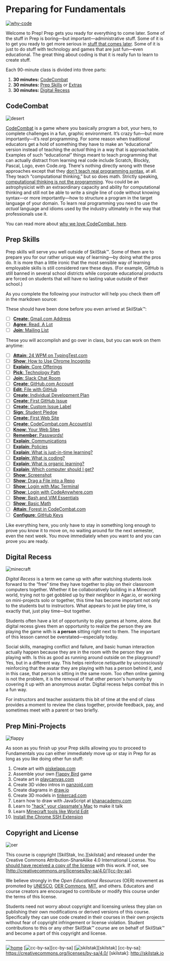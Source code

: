 # Preparing for Fundamentals

[![why-code](/assets/why-code.png)](https://youtu.be/dU1xS07N-FA)

Welcome to Prep! Prep gets you ready for everything to come later.
Some of the stuff in Prep is boring—but important—administrative
stuff. Some of it is to get you ready to get more serious in [stuff
that comes later](http://offerings.skilstak.io). Some of it is
just to do stuff with technology and games that are just fun—even
educational. The great thing about coding is that it is really fun to
learn to create stuff.

Each 90-minute class is divided into three parts:

1. **30 minutes:** [CodeCombat](#codecombat)
2. **30 minutes:** [Prep Skills](#prep-skills) or [Extras](#extras)
3. **30 minutes:** [Digital Recess](#digital-recess)

## CodeCombat

![desert](/assets/desert.png)

[CodeCombat](http://codecombat.com) is a game where you basically
program a bot, your hero, to complete challenges in a fun, graphic
environment.  It’s crazy fun—but more importantly—it’s *real*
programming. For some reason when traditional educators get a hold
of something they have to make an “educational” version instead of
teaching the *actual* thing in a way that is approachable. Examples
of such “educational” things meant to teach programming that can
actually distract from learning real code include Scratch, Blockly,
Pascal, Logo, even Code.org.  There's nothing directly wrong with
these approaches except that they [don't teach real programming
syntax][real], at all. They teach “computational thinking,” but so
does math. Strictly speaking, [computational thinking is not the
programming][real]. You could be an astrophysicist with an extraordinary
capacity and ability for computational thinking and still not be
able to write a single line of code without knowing syntax—or more
importantly—how to structure a program in the target language of
your domain. To learn real programming you need to use the *actual*
language and idioms used by the industry ultimately in the way that
professionals use it.

[real]: http://blog.codecombat.com/3-reasons-why-computational-literacy-is-ruining-coding-education

You can read more about [why we love CodeCombat,
here](codecombat2.md).

## Prep Skills 

Prep skills will serve you well outside of SkilStak™. Some of them
are to prepare you for our rather unique way of learning—by doing
what the pros do. It is more than a little ironic that the most
sensible way of learning employable skills is still considered rare
these days.  (For example, GitHub is still banned in several school
districts while corporate educational products are forced on students
that will have no lasting value outside of their school.)

As you complete the following your instructor will help you check
them off in the markdown source:

These should have been done before you even arrived at SkilStak™:

- [ ] [**Create**: Gmail.com Address](gmail.md)
- [ ] [**Agree**: Read, A Lot](reading.md)
- [ ] [**Join**: Mailing List](mailing.md)

These you will accomplish and go over in class, but you can work on
them anytime:

- [ ] [**Attain**: 24 WPM on TypingTest.com](http://typingtest.com)
- [ ] [**Show**: How to Use Chrome Incognito](chrome.md)
- [ ] [**Explain**: Core Offerings](http://offerings.skilstak.io)
- [ ] [**Pick**: Technology Path](path.md)
- [ ] [**Join**: Slack Chat Room](slack.md)
- [ ] [**Create**: GitHub.com Account](github.md)
- [ ] [**Edit**: File with GitHub](edit.md)
- [ ] [**Create**: Individual Development Plan][idp]
- [ ] [**Create**: First GitHub Issue](issue.md)
- [ ] [**Create**: Custom Issue Label](label.md)
- [ ] [**Sign**: Student Pledge](pledge.md)
- [ ] [**Create**: First Web Site](web.md)
- [ ] [**Create**: CodeCombat.com Account(s)](codecombat.md)
- [ ] [**Know**: Your Web Sites](websites.md)
- [ ] [**Remember**: Passwords!](passwd.md)
- [ ] [**Explain**: Communications](communications.md)
- [ ] [**Explain**: Policies](policies.md)
- [ ] [**Explain**: What is just-in-time learning?](jit.md)
- [ ] [**Explain**: What is coding?](coding.md)
- [ ] [**Explain**: What is organic learning?](organic.md)
- [ ] [**Explain**: Which computer should I get?](computer.md)
- [ ] [**Show**: Screenshot](screenshot.md)
- [ ] [**Show**: Drag a File into a Repo](github-dnd.md)
- [ ] [**Show**: Login with Mac Terminal ](terminal.md)
- [ ] [**Show**: Login with CodeAnywhere.com](codeanywhere.md)
- [ ] [**Show**: Bash and VIM Essentials](bash.md)
- [ ] [**Show**: Basic Math](math.md)
- [ ] [**Attain**: Forest in CodeCombat.com](http://codecombat.com)
- [ ] [**Configure**: GitHub Keys](keys.md)

[codecombat.com]: http://codecombat.com
[idp]: http://idp.skilstak.io
[github.com]: http://github.com
[gmail.com]: http://gmail.com
[typingtest.com]: http://typingtest.com

Like everything here, you only have to stay in something long enough
to prove you know it to move on, no waiting around for the next
semester, even the next week. You move immediately when you want to
and you can prove you are ready. 

[piskelapp.com]: http://piskelapp.com
[playcanvas.com]: http://playcanvas.com
[tinkercad.com]: http://tinkercad.com
[draw.io]: http://draw.io
[panzoid.com]: http://panzoid.com
[khanacademy.com]: http://khanacademy.com

## Digital Recess

![minecraft](/assets/minecraft1.gif)

*Digital Recess* is a term we came up with after watching students
look forward to the “free” time they have together to play on their
classroom computers together. Whether it be collaboratively building
in a Minecraft world, trying not to get gobbled up by their neighbor
in Agar.io, or working on mini-projects solo or together, this time
has become important not only to the students but to instructors.
What appears to just be play time, is exactly that, just play
time—but together.

Students often have a lot of opportunity to play games at home,
alone. But digital recess gives them an opportunity to realize the
person they are playing the game with is **a person** sitting right
next to them. The important of this lesson cannot be
overstated—especially today.

Social skills, managing conflict and failure, and basic human
interaction actually happen because they are in the room with the
person they are playing with. Is this as good as running
around outside on the playground? Yes, but in a different way. This
helps reinforce *netiquette* by unconsciously reinforcing that the
avatar they are playing with has a person behind it, and in this
case, that person is sitting in the same room. Too often online
gaming is not the problem, it is the removal of that other person's
humanity by covering it up with an anonymous avatar. Digital recess
helps combat this in a fun way.

For instructors and teacher assistants this bit of time at the end of
class provides a moment to review the class together, provide
feedback, pay, and sometimes meet with a parent or two briefly.

## Prep Mini-Projects

![flappy](/assets/flappy1.gif)

As soon as you finish up your Prep skills allowing you to proceed to
Fundamentals you can either immediately move up or stay in Prep for as
long as you like doing other fun stuff:

1. Create art with [piskelapp.com][]
1. Assemble your own [Flappy Bird](flappy) game
1. Create art in [playcanvas.com][]
1. Create 3D video intros in [panzoid.com][]
1. Create diagrams in [draw.io][]
1. Create 3D models in [tinkercad.com][]
1. Learn how to draw with JavaScript at [khanacademy.com][]
1. Learn to ["hack" your classmate's Mac](hack.md) to make it talk
1. Learn [Minecraft tools like World Edit](mc)
1. [Install the Chrome SSH Extension](chrome-ssh.md)

## Copyright and License

![oer](/assets/oer.png)

This course is copyright [SkilStak, Inc.][skilstak] and released
under the Creative Commons Attribution-ShareAlike 4.0 International
License. You [should have received a copy of the license](LICENSE.md)
with this work. If not, see
[http://creativecommons.org/licenses/by-sa/4.0/][cc-by-sa].

We believe strongly in the *Open Educational Resources* (OER)
movement as promoted by [UNESCO](http://www.unesco.org), [OER
Commons](https://www.oercommons.org/), [MIT](http://ocw.mit.edu),
and others. Educators and course creators are encouraged to contribute
or modify this course under the terms of this license.

Students need not worry about copyright and licensing unless they
plan on publishing their own modifications or derived versions of
this course. Specifically they can use code created in their courses
in their own projects without fear of copyright infringement or
license violation. Student contributions to this or any other
SkilStak™
course are on behalf of SkilStak™ and become a part of this copyright
and license.

---
[![home](/assets/home-bw.png)](/README.md)
[![cc-by-sa](/assets/cc-by-sa.png)][cc-by-sa]
[![skilstak](/assets/skilstak-logo-bw.png)][skilstak]
[cc-by-sa]: https://creativecommons.org/licenses/by-sa/4.0/
[skilstak]: http://skilstak.io
